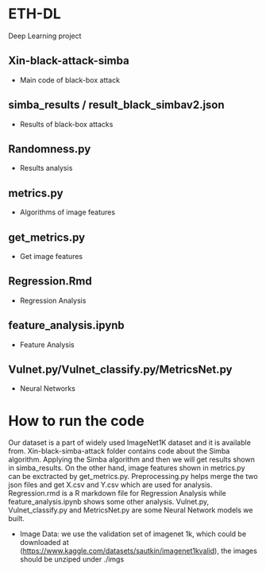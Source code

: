 # ETH-DL
Deep Learning project

## Xin-black-attack-simba
- Main code of black-box attack
## simba_results / result_black_simbav2.json
- Results of black-box attacks
## Randomness.py
- Results analysis
## metrics.py
- Algorithms of image features
## get_metrics.py
- Get image features
## Regression.Rmd
- Regression Analysis
## feature_analysis.ipynb
- Feature Analysis
## Vulnet.py/Vulnet_classify.py/MetricsNet.py
- Neural Networks

# How to run the code
Our dataset is a part of widely used ImageNet1K dataset and it is available from. Xin-black-simba-attack folder contains code about the Simba algorithm. Applying the Simba algorithm and then we will get results shown in simba_results. On the other hand, image features shown in metrics.py can be exctracted by get_metrics.py. Preprocessing.py helps merge the two json files and get X.csv and Y.csv which are used for analysis. Regression.rmd is a R markdown file for Regression Analysis while feature_analysis.ipynb shows some other analysis. Vulnet.py, Vulnet_classify.py and MetricsNet.py are some Neural Network models we built.
- Image Data: we use the validation set of imagenet 1k, which could be downloaded at (https://www.kaggle.com/datasets/sautkin/imagenet1kvalid), the images should be unziped under ./imgs
